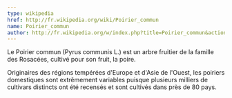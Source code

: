 ```yaml
---
type: wikipedia
href: http://fr.wikipedia.org/wiki/Poirier_commun
name: Poirier_commun
author: http://fr.wikipedia.org/w/index.php?title=Poirier_commun&action=history
---
```

Le Poirier commun (Pyrus communis L.) est un arbre fruitier de la famille des Rosacées, cultivé pour son fruit, la poire.

Originaires des régions tempérées d'Europe et d'Asie de l'Ouest, les poiriers domestiques sont extrêmement variables puisque plusieurs milliers de cultivars distincts ont été recensés et sont cultivés dans près de 80 pays.